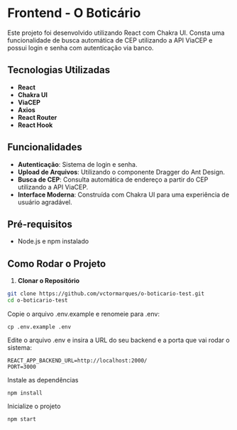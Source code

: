 # Frontend - O Boticário

Este projeto foi desenvolvido utilizando React com Chakra UI. Consta uma funcionalidade de busca automática de CEP utilizando a API ViaCEP e possui login e senha com autenticação via banco.

## Tecnologias Utilizadas

- **React**
- **Chakra UI** 
- **ViaCEP**
- **Axios**
- **React Router**
- **React Hook**

## Funcionalidades

- **Autenticação**: Sistema de login e senha.
- **Upload de Arquivos**: Utilizando o componente Dragger do Ant Design.
- **Busca de CEP**: Consulta automática de endereço a partir do CEP utilizando a API ViaCEP.
- **Interface Moderna**: Construída com Chakra UI para uma experiência de usuário agradável.

## Pré-requisitos

- Node.js e npm instalado

## Como Rodar o Projeto

1. **Clonar o Repositório**

```bash
git clone https://github.com/vctormarques/o-boticario-test.git
cd o-boticario-test
```
Copie o arquivo .env.example e renomeie para .env:
```
cp .env.example .env
```
Edite o arquivo .env e insira a URL do seu backend e a porta que vai rodar o sistema:

```
REACT_APP_BACKEND_URL=http://localhost:2000/
PORT=3000
```
Instale as dependências

```
npm install
```
Inicialize o projeto

```
npm start
```
